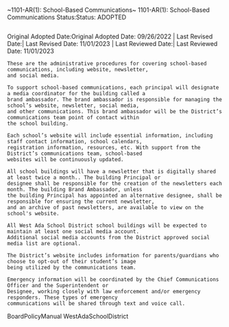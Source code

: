 ~1101-AR(1): School-Based Communications~
 1101-AR(1): School-Based Communications Status:Status: ADOPTED
```
```
Original Adopted Date:Original Adopted Date: 09/26/2022 | Last Revised Date:| Last Revised Date: 11/01/2023 | Last Reviewed Date:| Last Reviewed Date: 11/01/2023
```
These are the administrative procedures for covering school-based communications, including website, newsletter,
and social media.

To support school-based communications, each principal will designate a media coordinator for the building called a
brand ambassador. The brand ambassador is responsible for managing the school’s website, newsletter, social media,
and other communications. This brand ambassador will be the District’s communications team point of contact within
the school building.

Each school’s website will include essential information, including staff contact information, school calendars,
registration information, resources, etc. With support from the District’s communications team, school-based
websites will be continuously updated.

All school buildings will have a newsletter that is digitally shared at least twice a month.. The building Principal or
designee shall be responsible for the creation of the newsletters each month. The building Brand Ambassador, unless
the building Principal has appointed an alternative designee, shall be responsible for ensuring the current newsletter,
and an archive of past newsletters, are available to view on the school's website.

All West Ada School District school buildings will be expected to maintain at least one social media account.
Additional social media accounts from the District approved social media list are optional.

The District’s website includes information for parents/guardians who choose to opt-out of their student’s image
being utilized by the communications team.

Emergency information will be coordinated by the Chief Communications Officer and the Superintendent or
Designee, working closely with law enforcement and/or emergency responders. These types of emergency
communications will be shared through text and voice call.

```
BoardPolicyManual
WestAdaSchoolDistrict
```


